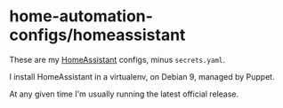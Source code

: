# home-automation-configs/homeassistant

These are my [HomeAssistant](https://www.home-assistant.io/) configs, minus ``secrets.yaml``.

I install HomeAssistant in a virtualenv, on Debian 9, managed by Puppet.

At any given time I'm usually running the latest official release.
